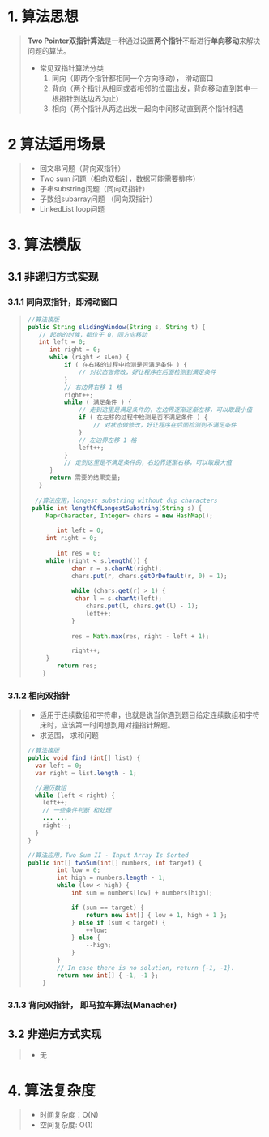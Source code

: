 # 1. 算法思想

> **Two Pointer双指针算法**是一种通过设置**两个指针**不断进行**单向移动**来解决问题的算法。
>
> - 常见双指针算法分类
>   1. 同向（即两个指针都相同一个方向移动）， 滑动窗口
>   2. 背向（两个指针从相同或者相邻的位置出发，背向移动直到其中一根指针到达边界为止）
>   3. 相向（两个指针从两边出发一起向中间移动直到两个指针相遇

# 2 算法适用场景

> - 回文串问题（背向双指针）
> - Two sum 问题（相向双指针，数据可能需要排序）
> - 子串substring问题（同向双指针）
> - 子数组subarray问题 （同向双指针）
> - LinkedList loop问题

# 3. 算法模版

## 3.1 非递归方式实现

### 3.1.1 同向双指针，即滑动窗口

> ```java
>//算法模版
> public String slidingWindow(String s, String t) {
>    // 起始的时候，都位于 0，同方向移动
>    int left = 0;
>       int right = 0;
>       while (right < sLen) {
>           if ( 在右移的过程中检测是否满足条件 ) {
>               // 对状态做修改，好让程序在后面检测到满足条件
>           }
>           // 右边界右移 1 格
>           right++;
>           while ( 满足条件 ) {
>               // 走到这里是满足条件的，左边界逐渐逐渐左移，可以取最小值
>               if ( 在左移的过程中检测是否不满足条件 ) {
>                   // 对状态做修改，好让程序在后面检测到不满足条件
>               }
>               // 左边界左移 1 格
>               left++;
>           }
>           // 走到这里是不满足条件的，右边界逐渐右移，可以取最大值
>       }
>       return 需要的结果变量;
>    }
>    
>   //算法应用，longest substring without dup characters
>  public int lengthOfLongestSubstring(String s) {
>      Map<Character, Integer> chars = new HashMap();
>    
>         int left = 0;
>      int right = 0;
>    
>         int res = 0;
>      while (right < s.length()) {
>             char r = s.charAt(right);
>             chars.put(r, chars.getOrDefault(r, 0) + 1);
>    
>             while (chars.get(r) > 1) {
>              char l = s.charAt(left);
>                 chars.put(l, chars.get(l) - 1);
>                 left++;
>             }
>    
>             res = Math.max(res, right - left + 1);
> 
>             right++;
>      }
>         return res;
>     }
>    ```
>    

### 3.1.2 相向双指针

> * 适用于连续数组和字符串，也就是说当你遇到题目给定连续数组和字符床时，应该第一时间想到用对撞指针解题。
> * 求范围， 求和问题
>
> ```java
> //算法模版
> public void find (int[] list) {
>   var left = 0;
>   var right = list.length - 1;
> 
>   //遍历数组
>   while (left < right) {
>     left++;
>     // 一些条件判断 和处理
>     ... ...
>     right--;
>   }
> }
> 
> //算法应用，Two Sum II - Input Array Is Sorted
> public int[] twoSum(int[] numbers, int target) {
>         int low = 0;
>         int high = numbers.length - 1;
>         while (low < high) {
>             int sum = numbers[low] + numbers[high];
> 
>             if (sum == target) {
>                 return new int[] { low + 1, high + 1 };
>             } else if (sum < target) {
>                 ++low;
>             } else {
>                 --high;
>             }
>         }
>         // In case there is no solution, return {-1, -1}.
>         return new int[] { -1, -1 };
>     }
> 
> ```
>

### 3.1.3 背向双指针， 即马拉车算法(Manacher)



## 3.2 非递归方式实现

> - 无

# 4. 算法复杂度

> - 时间复杂度：O(N)
> - 空间复杂度: O(1)


